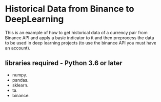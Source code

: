 # Historical Data from Binance to DeepLearning

This is an example of how to get historical data of a currency pair from Binance API and apply a basic indicator to it and then preprocess the data to be used in deep learning projects (to use the binance API you must have an account).


## libraries required - Python 3.6 or later

- numpy.
- pandas.
- sklearn.
- ta.
- binance.


